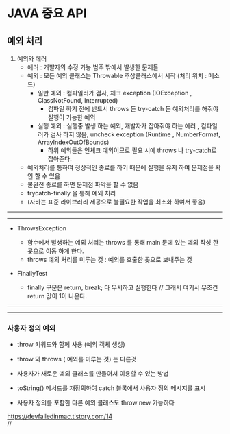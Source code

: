
# JAVA 중요 API


## 예외 처리

1. 예외와 에러
   - 에러 : 개발자의 수정 가능 범주 밖에서 발생한 문제들
   - 예외 : 모든 예외 클래스는 Throwable 추상클래스에서 시작 (처리 위치 : 메소드)
     - 일반 예외 : 컴파일러가 검사, 체크 exception (IOException , ClassNotFound, Interrupted)
       - 컴파일 하기 전에 반드시 throws 든 try-catch 든 예외처리를 해줘야 실행이 가능한 예외
     - 실행 예외 : 실행중 발생 하는 예외, 개발자가 잡아줘야 하는 에러 , 컴파일러가 검사 하지 않음, uncheck exception (Runtime , NumberFormat, ArrayIndexOutOfBounds)
       - 하위 예외들은 언체크 예외이므로 필요 시에 throws 나 try-catch로 잡아준다.
   - 예외처리를 통하여 정상적인 종료를 하기 때문에 실행을 유지 하여 문제점을 확인 할 수 있음
   - 불완전 종료를 하면 문제점 파악을 할 수 없음
   - trycatch-finally 을 통해 예외 처리
   - (자바는 표준 라이브러리 제공으로 불필요한 작업을 최소화 하여서 좋음)
   
***
***
- ThrowsException 
  - 함수에서 발생하는 예외 처리는 throws 를 통해 main 문에 있는 예외 작성 한 곳으로 이동 하게 한다.
  - throws 예외 처리를 미루는 것 : 예외를 호출한 곳으로 보내주는 것
  

- FinallyTest
  - finally 구문은 return, break; 다 무시하고 실행한다 // 그래서 여기서 무조건 return 값이 1이 나온다.

***
***

### 사용자 정의 예외

- throw 키워드와 함께 사용 (예외 객체 생성)
- throw 와 throws ( 예외를 미루는 것) 는 다른것
- 사용자가 새로운 예외 클래스를 만들어서 이용할 수 있는 방법
- toString() 메서드를 재정의하여 catch 블록에서 사용자 정의 메시지를 표시

- 사용자 정의를 포함한 다른 예외 클래스도 throw new 가능하다

https://devfalledinmac.tistory.com/14  
//